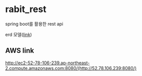 # rabit_rest
spring boot를 활용한 rest api

erd 모델([link](https://www.erdcloud.com/d/EArnKTpftFjudFA5X))

## AWS link
http://ec2-52-78-106-239.ap-northeast-2.compute.amazonaws.com:8080/(http://52.78.106.239:8080/)
 
